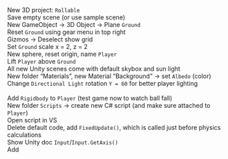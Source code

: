 New 3D project: `Rollable`\
Save empty scene (or use sample scene)\
New GameObject -> 3D Object -> Plane `Ground`\
Reset `Ground` using gear menu in top right\
Gizmos -> Deselect show grid\
Set `Ground` scale x = 2, z = 2\
New sphere, reset origin, name `Player`\
Lift `Player` above `Ground`\
All new Unity scenes come with default skybox and sun light\
New folder “Materials”, new Material “Background” -> set `Albedo` (color)\
Change `Directional Light` rotation `Y = 60` for better player lighting\
\
Add `Rigidbody` to `Player` (test game now to watch ball fall)\
New folder `Scripts` -> create new C# script (and make sure attached to `Player`)\
Open script in VS\
Delete default code, add `FixedUpdate()`, which is called just before physics calculations\
Show Unity doc `Input`/`Input.GetAxis()`\
Add 

